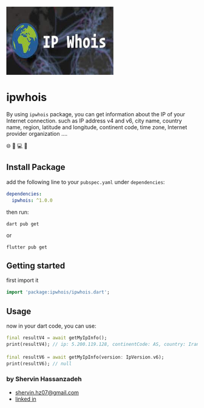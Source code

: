 ![img](https://github.com/shervin-h/ipwhois/blob/main/assets/ipwhois.jpg)

# ipwhois

By using `ipwhois` package, you can get information about the IP of your Internet connection.
such as IP address v4 and v6, city name, country name, region, latitude and longitude, continent code, time zone, Internet provider organization ....

🌐 🛜 💻 📱

## Install Package
add the following line to your `pubspec.yaml` under `dependencies`:

```yaml
dependencies:
  ipwhois: ^1.0.0
```

then run:

```
dart pub get
```

or

```
flutter pub get
```

## Getting started

first import it
```dart
import 'package:ipwhois/ipwhois.dart';
```

## Usage

now in your dart code, you can use:

```dart
final resultV4 = await getMyIpInfo();
print(resultV4); // ip: 5.200.119.128, continentCode: AS, country: Iran, countryCode: IR, countryCode3: IRN, region: Tehran, regionCode: 23, city: Tehran, latitude: 35.7108, longitude: 51.4274, timezone: Asia/Tehran, offset: 12600, asn: 57218, organization: Rightel Communication Service Company PJS

final resultV6 = await getMyIpInfo(version: IpVersion.v6);
print(resultV6); // null
```

### by Shervin Hassanzadeh

- shervin.hz07@gmail.com
- [linked in](https://www.linkedin.com/in/shervin-hassanzadeh)
